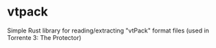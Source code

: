 # vtpack
Simple Rust library for reading/extracting "vtPack" format files (used in Torrente 3: The Protector)
